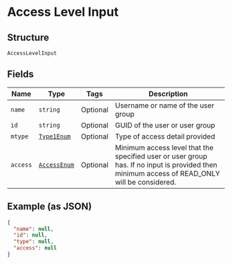 
# Access Level Input

## Structure

`AccessLevelInput`

## Fields

| Name | Type | Tags | Description |
|  --- | --- | --- | --- |
| `name` | `string` | Optional | Username or name of the user group |
| `id` | `string` | Optional | GUID of the user or user group |
| `mtype` | [`Type1Enum`](../../doc/models/type-1-enum.md) | Optional | Type of access detail provided |
| `access` | [`AccessEnum`](../../doc/models/access-enum.md) | Optional | Minimum access level that the specified user or user group has. If no input is provided then minimum access of READ_ONLY will be considered. |

## Example (as JSON)

```json
{
  "name": null,
  "id": null,
  "type": null,
  "access": null
}
```


